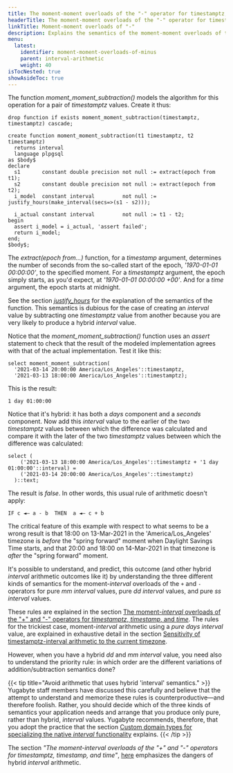 ```yaml
---
title: The moment-moment overloads of the "-" operator for timestamptz, timestamp, and time [YSQL]
headerTitle: The moment-moment overloads of the "-" operator for timestamptz, timestamp, and time
linkTitle: Moment-moment overloads of "-"
description: Explains the semantics of the moment-moment overloads of the "-" operator for the timestamptz, timestamp, and time data types. [YSQL]
menu:
  latest:
    identifier: moment-moment-overloads-of-minus
    parent: interval-arithmetic
    weight: 40
isTocNested: true
showAsideToc: true
---
```


The function _moment_moment_subtraction()_ models the algorithm for this operation for a pair of _timestamptz_ values. Create it thus:

```plpgsql
drop function if exists moment_moment_subtraction(timestamptz, timestamptz) cascade;

create function moment_moment_subtraction(t1 timestamptz, t2 timestamptz)
  returns interval
  language plpgsql
as $body$
declare
  s1       constant double precision not null := extract(epoch from t1);
  s2       constant double precision not null := extract(epoch from t2);
  i_model  constant interval         not null := justify_hours(make_interval(secs=>(s1 - s2)));

  i_actual constant interval         not null := t1 - t2;
begin
  assert i_model = i_actual, 'assert failed';
  return i_model;
end;
$body$;
```

The _extract(epoch from...)_ function, for a _timestamp_ argument, determines the number of seconds from the so-called start of the epoch, _'1970-01-01 00:00:00'_, to the specified moment. For a _timestamptz_ argument, the epoch simply starts, as you'd expect, at _'1970-01-01 00:00:00 +00'_. And for a _time_ argument, the epoch starts at midnight.

See the section _[justify_hours](../../justfy-and-extract-epoch/#justify-hours)_ for the explanation of the semantics of the function. This semantics is dubious for the case of creating an _interval_ value by subtracting one _timestamptz_ value from another because you are very likely to produce a hybrid _interval_ value.

Notice that the _moment_moment_subtraction()_ function uses an _assert_ statement to check that the result of the modeled implementation agrees with that of the actual implementation. Test it like this:

```plpgsql
select moment_moment_subtraction(
  '2021-03-14 20:00:00 America/Los_Angeles'::timestamptz,
  '2021-03-13 18:00:00 America/Los_Angeles'::timestamptz);
```

This is the result:

```output
1 day 01:00:00
```

Notice that it's hybrid: it has both a _days_ component and a _seconds_ component. Now add this _interval_ value to the earlier of the two _timestamptz_ values between which the difference was calculated and compare it with the later of the two _timestamptz_ values between which the difference was calculated:

```plpgsql
select (
    ('2021-03-13 18:00:00 America/Los_Angeles'::timestamptz + '1 day 01:00:00'::interval) =
    ('2021-03-14 20:00:00 America/Los_Angeles'::timestamptz)
  )::text;
```

The result is _false_. In other words, this usual rule of arithmetic doesn't apply:

```output
IF c ◄— a - b  THEN  a ◄— c + b
```

The critical feature of this example  with respect to what seems to be a wrong result is that 18:00 on 13-Mar-2021 in the 'America/Los_Angeles' timezone is _before_ the "spring forward" moment when Daylight Savings Time starts, and that 20:00 and 18:00 on 14-Mar-2021 in that timezone is _after_ the "spring forward" moment.

It's possible to understand, and predict, this outcome (and other hybrid _interval_ arithmetic outcomes like it) by understanding the three different kinds of semantics for the moment-_interval_ overloads of the `+` and `-` operators for pure _mm_ _interval_ values, pure _dd_ _interval_ values, and pure _ss_ _interval_ values.

These rules are explained in the section [The moment-_interval_ overloads of the "+" and "-" operators for _timestamptz_, _timestamp_, and _time_](../moment-interval-overloads-of-plus-and-minus/). The rules for the trickiest case, moment-_interval_ arithmetic using a _pure days interval_ value, are explained in exhaustive detail in the section [Sensitivity of timestamptz-interval arithmetic to the current timezone](../../../../timezones/timezone-sensitive-operations/timestamptz-interval-day-arithmetic/).

However, when you have a hybrid _dd_ and _mm_ _interval_ value, you need also to understand the priority rule: in which order are the different variations of addition/subtraction semantics done?

{{< tip title="Avoid arithmetic that uses hybrid 'interval' semantics." >}}
Yugabyte staff members have discussed this carefully and believe that the attempt to understand and memorize these rules is counterproductive—and therefore foolish. Rather, you should decide which of the three kinds of semantics your application needs and arrange that you produce only pure, rather than hybrid, _interval_ values. Yugabyte recommends, therefore, that  you adopt the practice that the section [Custom domain types for specializing the native _interval_ functionality](../../custom-interval-domains/) explains.
{{< /tip >}}

The section _"The moment-interval overloads of the "+" and "-" operators for timestamptz, timestamp, and time"_, [here](../moment-interval-overloads-of-plus-and-minus/#hybrid-interval-arithmetic-is-dangerous) emphasizes the dangers of hybrid _interval_ arithmetic.
